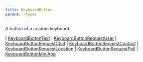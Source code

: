 ```yaml
---
title: KeyboardButton
parent: /types
---
```


A button of a custom keyboard.

<div class="font-mono whitespace-pre"><span class="opacity-50">|</span> <a href="/types/keyboardbuttontext"  >KeyboardButtonText</a>
<span class="opacity-50">|</span> <a href="/types/keyboardbuttonrequestuser"  >KeyboardButtonRequestUser</a>
<span class="opacity-50">|</span> <a href="/types/keyboardbuttonrequestchat"  >KeyboardButtonRequestChat</a>
<span class="opacity-50">|</span> <a href="/types/keyboardbuttonrequestcontact"  >KeyboardButtonRequestContact</a>
<span class="opacity-50">|</span> <a href="/types/keyboardbuttonrequestlocation"  >KeyboardButtonRequestLocation</a>
<span class="opacity-50">|</span> <a href="/types/keyboardbuttonrequestpoll"  >KeyboardButtonRequestPoll</a>
<span class="opacity-50">|</span> <a href="/types/keyboardbuttonminiapp"  >KeyboardButtonMiniApp</a></div>

